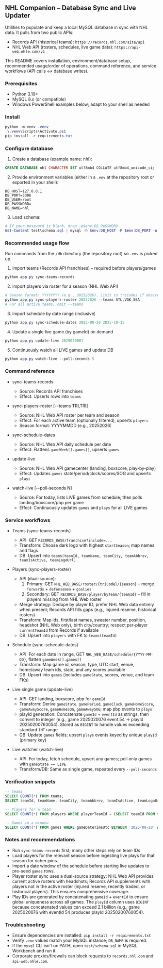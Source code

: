## NHL Companion – Database Sync and Live Updater

Utilities to populate and keep a local MySQL database in sync with NHL data. It pulls from two public APIs:

- Records API (historical teams): `https://records.nhl.com/site/api`
- NHL Web API (rosters, schedules, live game data): `https://api-web.nhle.com/v1`

This README covers installation, environment/database setup, recommended usage/order of operations, command reference, and service workflows (API calls ↔ database writes).

### Prerequisites
- Python 3.10+
- MySQL 8.x (or compatible)
- Windows PowerShell examples below; adapt to your shell as needed

### Install
```powershell
python -m venv .venv
.\.venv\Scripts\Activate.ps1
pip install -r requirements.txt
```

### Configure database
1) Create a database (example name: nhl):
```sql
CREATE DATABASE nhl CHARACTER SET utf8mb4 COLLATE utf8mb4_unicode_ci;
```

2) Provide environment variables (either in a `.env` at the repository root or exported in your shell):
```
DB_HOST=127.0.0.1
DB_PORT=3306
DB_USER=root
DB_PASSWORD=
DB_NAME=nhl
```

3) Load schema:
```powershell
# If your password is blank, drop -p$env:DB_PASSWORD
Get-Content test\schema.sql | mysql -h $env:DB_HOST -P $env:DB_PORT -u $env:DB_USER -p$env:DB_PASSWORD $env:DB_NAME
```

### Recommended usage flow
Run commands from the `/db` directory (the repository root) so `.env` is picked up.

1) Import teams (Records API franchises) – required before players/games
```powershell
python app.py sync-teams-records
```

2) Import players via roster for a season (NHL Web API)
```powershell
# Season format: YYYYYYYY (e.g., 20252026). Limit to triCodes if desired.
python app.py sync-players-roster 20252026 --teams STL,VGK,SEA
# For all active teams, omit --teams
```

3) Import schedule by date range (inclusive)
```powershell
python app.py sync-schedule-dates 2025-09-20 2025-10-15
```

4) Update a single live game (by gameId) on demand
```powershell
python app.py update-live 2025020001
```

5) Continuously watch all LIVE games and update DB
```powershell
python app.py watch-live --poll-seconds 5
```

### Command reference
- sync-teams-records
  - Source: Records API franchises
  - Effect: Upserts rows into `teams`

- sync-players-roster <season> [--teams TRI,TRI]
  - Source: NHL Web API roster per team and season
  - Effect: For each active team (optionally filtered), upserts `players`
  - Season format: YYYYMMDD (e.g., 20252026)

- sync-schedule-dates <start YYYY-MM-DD> <end YYYY-MM-DD>
  - Source: NHL Web API daily schedule per date
  - Effect: Flattens `gameWeek[].games[]`, upserts `games`

- update-live <gameId>
  - Source: NHL Web API gamecenter (landing, boxscore, play-by-play)
  - Effect: Updates `games` state/period/clock/scores/SOG and upserts `plays`

- watch-live [--poll-seconds N]
  - Source: For today, lists LIVE games from schedule; then polls landing/boxscore/pbp per game
  - Effect: Continuously updates `games` and `plays` for all LIVE games

### Service workflows

- Teams (sync-teams-records)
  - API: GET `RECORDS_BASE/franchise?include=...`
  - Transform: Choose dark logo with highest `startSeason`; map names and flags
  - DB: Upsert into `teams(teamId, teamName, teamCity, teamAbbrev, teamIsActive, teamLogoUrl)`

- Players (sync-players-roster)
  - API (dual-source):
    1. Primary: GET `NHL_WEB_BASE/roster/{triCode}/{season}` – merge `forwards` + `defensemen` + `goalies`
    2. Secondary: GET `RECORDS_BASE/player/byTeam/{teamId}` – fill in players missing from NHL Web roster
  - Merge strategy: Dedupe by player ID; prefer NHL Web data entirely when present; Records API fills gaps (e.g., injured reserve, historical rosters)
  - Transform: Map ids, first/last names, sweater number, position, headshot (NHL Web only), birth city/country; respect per-player `currentTeamId` from Records if available
  - DB: Upsert into `players` with FK to `teams(teamId)`

- Schedule (sync-schedule-dates)
  - API: For each date in range, GET `NHL_WEB_BASE/schedule/{YYYY-MM-DD}`, flatten `gameWeek[].games[]`
  - Transform: Map game id, season, type, UTC start, venue, home/away team ids, state, and any scores available
  - DB: Upsert into `games` (includes `gameState`, scores, venue, and team FKs)

- Live single game (update-live)
  - API: GET landing, boxscore, pbp for `gameId`
  - Transform: Derive `gameState`, `gamePeriod`, `gameClock`, `gameHomeScore`, `gameAwayScore`, `gameHomeSOG`, `gameAwaySOG`; map pbp events to `plays`
  - playId generation: Concatenate `gameId` + `eventId` as strings, then convert to integer (e.g., game 2025020076 event 54 → playId 20250200760054). Stored as `BIGINT` to handle values exceeding standard `INT` range
  - DB: Update `games` fields; upsert `plays` events keyed by unique `playId` (primary key)

- Live watcher (watch-live)
  - API: For today, fetch schedule, upsert any games; poll only games with `gameState == LIVE`
  - Transform/DB: Same as single game, repeated every `--poll-seconds`

### Verification snippets
```sql
-- Teams
SELECT COUNT(*) FROM teams;
SELECT teamId, teamName, teamCity, teamAbbrev, teamIsActive, teamLogoUrl FROM teams LIMIT 10;

-- Players for a team
SELECT COUNT(*) FROM players WHERE playerTeamId = (SELECT teamId FROM teams WHERE teamAbbrev='STL');

-- Games in a window
SELECT COUNT(*) FROM games WHERE gameDateTimeUtc BETWEEN '2025-09-20' AND '2025-10-16';
```

### Notes and recommendations
- Run `sync-teams-records` first; many other steps rely on team IDs.
- Load players for the relevant season before ingesting live plays for that season for richer joins.
- Import a date window of the schedule before starting live updates to pre-seed `games` rows.
- Player roster sync uses a dual-source strategy: NHL Web API provides current active rosters with headshots; Records API supplements with players not in the active roster (injured reserve, recently traded, or historical players). This ensures comprehensive coverage.
- Play IDs are generated by concatenating `gameId` + `eventId` to ensure global uniqueness across all games. The `playId` column uses `BIGINT` because concatenated values can exceed 2.1 billion (e.g., game 2025020076 with eventId 54 produces playId 20250200760054).

### Troubleshooting
- Ensure dependencies are installed: `pip install -r requirements.txt`
- Verify `.env` values match your MySQL instance; `DB_NAME` is required.
- If the `mysql` CLI isn't on PATH, open `test/schema.sql` in MySQL Workbench and run it.
- Corporate proxies/firewalls can block requests to `records.nhl.com` and `api-web.nhle.com`.


